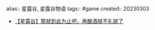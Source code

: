 alias:: 星露谷, 星露谷物语
tags:: #game
created:: 20230303

- [【星露谷】那就到此为止吧，再酿酒就不礼貌了](https://www.bilibili.com/video/BV1kP4y1Z7Wp/)